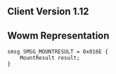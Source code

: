 ## Client Version 1.12

## Wowm Representation
```rust,ignore
smsg SMSG_MOUNTRESULT = 0x016E {
    MountResult result;    
}

```
